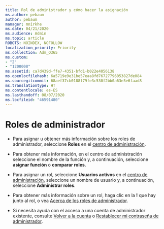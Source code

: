 ```yaml
---
title: Rol de administrador y cómo hacer la asignación
ms.author: pebaum
author: pebaum
manager: mnirkhe
ms.date: 04/21/2020
ms.audience: Admin
ms.topic: article
ROBOTS: NOINDEX, NOFOLLOW
localization_priority: Priority
ms.collection: Adm_O365
ms.custom:
- "2"
- "1200008"
ms.assetid: ca7d439d-ffe7-4351-bfd1-b022e4056138
ms.openlocfilehash: 6a5719e9e31be57eaa8fd76727796053827de084
ms.sourcegitcommit: 68aef37cb0188f79fe3c530f2bb0a63e3e6faad8
ms.translationtype: HT
ms.contentlocale: es-ES
ms.lasthandoff: 08/07/2020
ms.locfileid: "46591480"
---
```

# <a name="admin-roles"></a>Roles de administrador

- Para asignar u obtener más información sobre los roles de administrador, seleccione **Roles** en el [centro de administración](https://admin.microsoft.com/Adminportal/Home#/roles).

- Para obtener más información, en el centro de administración seleccione el nombre de la función y, a continuación, seleccione **asignar función** o **comparar roles**.

- Para asignar un rol, seleccione **Usuarios activos** en el [centro de administración](https://admin.microsoft.com/Adminportal/Home#/users), seleccione un nombre de usuario y, a continuación, seleccione **Administrar roles**.

- Para obtener más información sobre un rol, haga clic en la **!** que hay junto al rol, o vea [Acerca de los roles de administrador](https://docs.microsoft.com/microsoft-365/admin/add-users/about-admin-roles).

- Si necesita ayuda con el acceso a una cuenta de administrador existente, consulte [Volver a la cuenta](https://passwordreset.microsoftonline.com/) o [Restablecer mi contraseña de administrador](https://docs.microsoft.com/microsoft-365/admin/add-users/reset-passwords#reset-my-admin-password).
